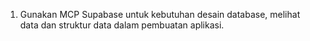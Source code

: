 1. Gunakan MCP Supabase untuk kebutuhan desain database, melihat data dan struktur data dalam pembuatan aplikasi.